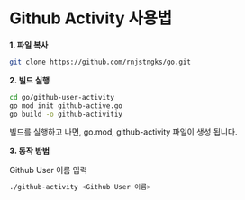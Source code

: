 # Github Activity 사용법

**1. 파일 복사**
```sh
git clone https://github.com/rnjstngks/go.git
```

**2. 빌드 실행**
```sh
cd go/github-user-activity
go mod init github-active.go
go build -o github-activitiy
```

빌드를 실행하고 나면, go.mod, github-activity 파일이 생성 됩니다.

**3. 동작 방법**

Github User 이름 입력
```sh
./github-activity <Github User 이름>
```